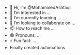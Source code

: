 - 👋 Hi, I’m @MohammedAshfaql
- 👀 I’m interested in ...
- 🌱 I’m currently learning ...
- 💞️ I’m looking to collaborate on ...
- 📫 How to reach me ...
- 😄 Pronouns: ...
- ⚡ Fun fact: ...
- Finally created automations

<!---
MohammedAshfaql/MohammedAshfaql is a ✨ special ✨ repository because its `README.md` (this file) appears on your GitHub profile.
You can click the Preview link to take a look at your changes.
--->
